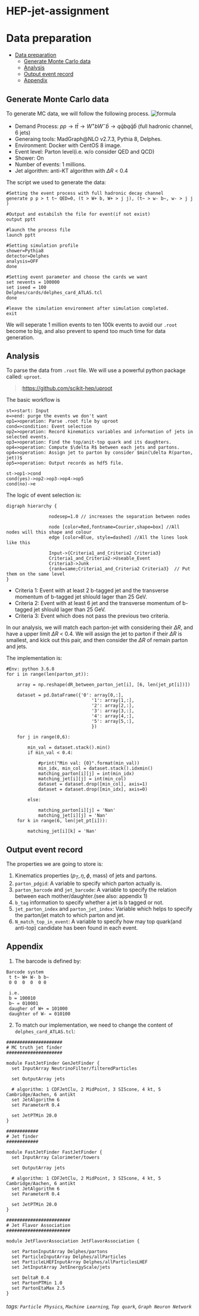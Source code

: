# HEP-jet-assignment

Data preparation
===
- [Data preparation](#Data-preparation)
  * [Generate Monte Carlo data](#Generate-Monte-Carlo-data)
  * [Analysis](#Analysis)
  * [Output event record](#Output-event-record)
  * [Appendix](#Appendix)


## Generate Monte Carlo data 
To generate MC data, we will follow the following process.
![formula](https://render.githubusercontent.com/render/math?math=p%20p%20\to%20t%20\bar{t}%20\to%20W^{+}%20b%20W^{-}\bar{b}%20\to%20q\bar{q}bq\bar{q}\bar{b})


* Demand Process: $p p \to t \bar{t} \to W^{+}bW^{-}\bar{b} \to q\bar{q}bq\bar{q}\bar{b}$ (full hadronic channel, 6 jets)
* Generaing tools: MadGraph@NLO v2.7.3, Pythia 8, Delphes.
* Environment: Docker with CentOS 8 image.
* Event level: Parton level(i.e. w/o consider QED and QCD)
* Shower: On
* Number of events: 1 millions.
* Jet algorithm: anti-KT algorithm with $\Delta R$ < 0.4

The script we used to generate the data:
```
#Setting the event process with full hadronic decay channel
generate p p > t t~ QED=0, (t > W+ b, W+ > j j), (t~ > w- b~, w- > j j )

#Output and estabilsh the file for event(if not exist)
output pptt

#launch the process file
launch pptt

#Setting simulation profile
shower=Pythia8
detector=Delphes
analysis=OFF
done

#Setting event parameter and choose the cards we want
set nevents = 100000
set iseed = 100
Delphes/cards/delphes_card_ATLAS.tcl
done

#leave the simulation environment after simulation completed.
exit
```
We will seperate 1 million events to ten 100k events to avoid our `.root` become to big, and also prevent to spend too much time for data generation.

## Analysis

To parse the data from `.root` file. We will use a powerful python package called: `uproot`.
>:https://github.com/scikit-hep/uproot

The basic workflow is 
```flow
st=>start: Input
e=>end: purge the events we don't want
op1=>operation: Parse .root file by uproot
cond=>condition: Event selection
op2=>operation: Record kinematics variables and information of jets in selected events.
op3=>operation: Find the top/anit-top quark and its daughters.
op4=>operation: Compute $\delta R$ between each jets and partons.
op4=>operation: Assign jet to parton by consider $min(\delta R(parton, jet))$
op5=>operation: Output records as hdf5 file.

st->op1->cond
cond(yes)->op2->op3->op4->op5
cond(no)->e

```
The logic of event selection is:
```graphviz
digraph hierarchy {

                nodesep=1.0 // increases the separation between nodes
                
                node [color=Red,fontname=Courier,shape=box] //All nodes will this shape and colour
                edge [color=Blue, style=dashed] //All the lines look like this

                Input->{Criteria1_and_Criteria2 Criteria3}
                Criteria1_and_Criteria2->Useable_Event
                Criteria3->Junk
                {rank=same;Criteria1_and_Criteria2 Criteria3}  // Put them on the same level
}
```
* Criteria 1: Event with at least 2 b-tagged jet and the transverse momentum of b-tagged jet shlould lager than 25 GeV.
* Criteria 2: Event with at least 6 jet and the transverse momentum of b-tagged jet shlould lager than 25 GeV.
* Criteria 3: Event which does not pass the previous two criteria.

In our analysis, we will match each parton-jet with considering their $\Delta R$, and have a upper limit $\Delta R$ < 0.4. We will assign the jet to parton if their $\Delta R$ is smallest, and kick out this pair, and then consider the $\Delta R$ of remain parton and jets.

The implementation is:
```
#Env: python 3.6.8
for i in range(len(parton_pt)):

    array = np.reshape(dR_between_parton_jet[i], [6, len(jet_pt[i])])
        
    dataset = pd.DataFrame({'0': array[0,:], 
                                '1': array[1,:],
                                '2': array[2,:],
                                '3': array[3,:],
                                '4': array[4,:],
                                '5': array[5,:],
                                })

    for j in range(0,6):

        min_val = dataset.stack().min()
        if min_val < 0.4:
        
            #print("Min val: {0}".format(min_val))
            min_idx, min_col = dataset.stack().idxmin()
            matching_parton[i][j] = int(min_idx)
            matching_jet[i][j] = int(min_col)
            dataset = dataset.drop([min_col], axis=1)
            dataset = dataset.drop([min_idx], axis=0)

        else:
        
            matching_parton[i][j] = 'Nan'
            matching_jet[i][j] = 'Nan'
    for k in range(6, len(jet_pt[i])):
    
        matching_jet[i][k] = 'Nan'
```

## Output event record
The properties we are going to store is:
1. Kinematics properties ($p_{T}, \eta, \phi$, mass) of jets and partons.
2. `parton_pdgid`: A variable to specify which parton actually is.
3. `parton_barcode` and `jet_barcode`: A variable to specify the relation between each mother/daughter.(see also: appendix 1)
4. `b_tag` information to specify whether a jet is b tagged or not.
5. `jet_parton_index` and `parton_jet_index`: Variable which helps to specify the parton/jet match to which parton and jet.
6. `N_match_top_in_event`: A variable to specify how may top quark(and anti-top) candidate has been found in each event.

## Appendix
1. The barcode is defined by:
```
Barcode system
 t t~ W+ W- b b~ 
 0 0  0  0  0 0

 i.e.
 b = 100010 
 b~ = 010001
 daugher of W+ = 101000
 daughter of W- = 010100
```
2. To match our implementation, we need to change the content of `delphes_card_ATLAS.tcl`:
```
#####################
# MC truth jet finder
#####################

module FastJetFinder GenJetFinder {
  set InputArray NeutrinoFilter/filteredParticles

  set OutputArray jets

  # algorithm: 1 CDFJetClu, 2 MidPoint, 3 SIScone, 4 kt, 5 Cambridge/Aachen, 6 antikt
  set JetAlgorithm 6
  set ParameterR 0.4

  set JetPTMin 20.0
}

############
# Jet finder
############

module FastJetFinder FastJetFinder {
  set InputArray Calorimeter/towers

  set OutputArray jets

  # algorithm: 1 CDFJetClu, 2 MidPoint, 3 SIScone, 4 kt, 5 Cambridge/Aachen, 6 antikt
  set JetAlgorithm 6
  set ParameterR 0.4

  set JetPTMin 20.0
}

########################
# Jet Flavor Association
########################

module JetFlavorAssociation JetFlavorAssociation {

  set PartonInputArray Delphes/partons
  set ParticleInputArray Delphes/allParticles
  set ParticleLHEFInputArray Delphes/allParticlesLHEF
  set JetInputArray JetEnergyScale/jets

  set DeltaR 0.4
  set PartonPTMin 1.0
  set PartonEtaMax 2.5
}
```
###### tags: `Particle Physics`, `Machine Learning`, `Top quark`, `Graph Neuron Network`
